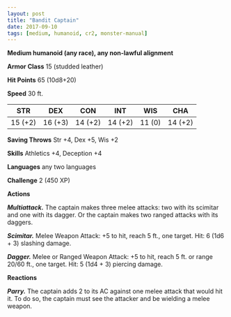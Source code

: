 ```yaml
---
layout: post
title: "Bandit Captain"
date: 2017-09-10
tags: [medium, humanoid, cr2, monster-manual]
---
```


**Medium humanoid (any race), any non-lawful alignment**

**Armor Class** 15 (studded leather)

**Hit Points** 65 (10d8+20)

**Speed** 30 ft.

|   STR   |   DEX   |   CON   |   INT   |   WIS   |   CHA   |
|:-----:|:-----:|:-----:|:-----:|:-----:|:-----:|
| 15 (+2) | 16 (+3) | 14 (+2) | 14 (+2) | 11 (0) | 14 (+2) |

**Saving Throws** Str +4, Dex +5, Wis +2

**Skills** Athletics +4, Deception +4

**Languages** any two languages

**Challenge** 2 (450 XP)

**Actions**

***Multiattack.*** The captain makes three melee attacks: two with its scimitar and one with its dagger. Or the captain makes two ranged attacks with its daggers.

***Scimitar.*** Melee Weapon Attack: +5 to hit, reach 5 ft., one target. Hit: 6 (1d6 + 3) slashing damage.

***Dagger.*** Melee or Ranged Weapon Attack: +5 to hit, reach 5 ft. or range 20/60 ft., one target. Hit: 5 (1d4 + 3) piercing damage.

**Reactions**

***Parry.*** The captain adds 2 to its AC against one melee attack that would hit it. To do so, the captain must see the attacker and be wielding a melee weapon.

